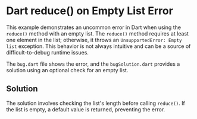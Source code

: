 # Dart reduce() on Empty List Error

This example demonstrates an uncommon error in Dart when using the `reduce()` method with an empty list. The `reduce()` method requires at least one element in the list; otherwise, it throws an `UnsupportedError: Empty list` exception.  This behavior is not always intuitive and can be a source of difficult-to-debug runtime issues.

The `bug.dart` file shows the error, and the `bugSolution.dart` provides a solution using an optional check for an empty list.

## Solution
The solution involves checking the list's length before calling `reduce()`.  If the list is empty, a default value is returned, preventing the error.